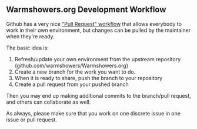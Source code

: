 ## Warmshowers.org Development Workflow

Github has a very nice ["Pull Request" workflow](https://help.github.com/articles/using-pull-requests)
that allows everybody to work in their own environment, but changes can be pulled
by the maintainer when they're ready.

The basic idea is:

1. Refresh/update your own environment from the upstream repository (github.com/warmshowers/Warmshowers.org)
2. Create a new branch for the work you want to do.
3. When it is ready to share, push the branch to your repository
4. Create a pull request from your pushed branch

Then you may end up making additional commits to the branch/pull request, and others
can collaborate as well.

As always, please make sure that you work on one discrete issue in one issue or pull request.
